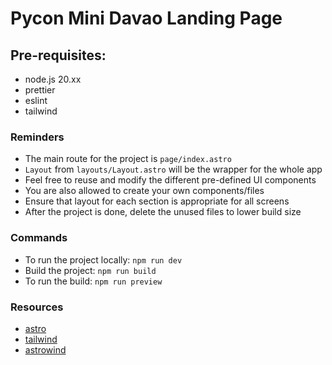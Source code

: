 # Pycon Mini Davao Landing Page

## Pre-requisites:

- node.js 20.xx
- prettier
- eslint
- tailwind

### Reminders

- The main route for the project is `page/index.astro`
- `Layout` from `layouts/Layout.astro` will be the wrapper for the whole app
- Feel free to reuse and modify the different pre-defined UI components
- You are also allowed to create your own components/files
- Ensure that layout for each section is appropriate for all screens
- After the project is done, delete the unused files to lower build size

### Commands

- To run the project locally: `npm run dev`
- Build the project: `npm run build`
- To run the build: `npm run preview`

### Resources

- [astro](https://astro.build/)
- [tailwind](https://tailwindcss.com/)
- [astrowind](https://astrowind.vercel.app/)
